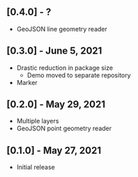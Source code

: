 ## [0.4.0] - ?

* GeoJSON line geometry reader

## [0.3.0] - June 5, 2021

* Drastic reduction in package size
  * Demo moved to separate repository
* Marker

## [0.2.0] - May 29, 2021

* Multiple layers
* GeoJSON point geometry reader

## [0.1.0] - May 27, 2021

* Initial release
